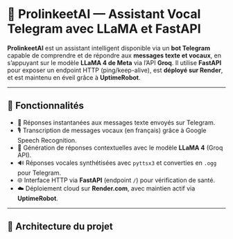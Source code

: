 # 🤖 ProlinkeetAI — Assistant Vocal Telegram avec LLaMA et FastAPI

**ProlinkeetAI** est un assistant intelligent disponible via un **bot Telegram** capable de comprendre et de répondre aux **messages texte et vocaux**, en s’appuyant sur le modèle **LLaMA 4 de Meta** via l’API **Groq**. Il utilise **FastAPI** pour exposer un endpoint HTTP (ping/keep-alive), est **déployé sur Render**, et est maintenu en éveil grâce à **UptimeRobot**.

---

## 🚀 Fonctionnalités

- 💬 Réponses instantanées aux messages texte envoyés sur Telegram.
- 🎙️ Transcription de messages vocaux (en français) grâce à Google Speech Recognition.
- 🧠 Génération de réponses contextuelles avec le modèle **LLaMA 4** (Groq API).
- 🔊 Réponses vocales synthétisées avec `pyttsx3` et converties en `.ogg` pour Telegram.
- 🌐 Interface HTTP via **FastAPI** (endpoint `/`) pour vérification de santé.
- ☁️ Déploiement cloud sur **Render.com**, avec maintien actif via **UptimeRobot**.

---

## 📂 Architecture du projet